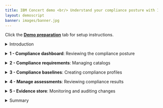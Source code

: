 ```yaml
---
title: IBM Concert demo <br/> Understand your compliance posture with IBM Concert <br/> <small> <i> Live demo for Tech Sales </i> </small>
layout: demoscript
banner: images/banner.jpg
---
```


<span id="top"></span>

Click the [**Demo preparation**](demo-preparation) tab for setup instructions.

<details markdown="1">

<summary>Introduction</summary>

Today we’ll explore how IBM Concert assists a compliance manager with accelerating application compliance tracking and ensuring adherence to standards as applications evolve. We’ll see how Concert seamlessly integrates compliance monitoring into the application lifecycle.

By continuously assessing applications for compliance, Concert provides prioritized recommendations to bring them into conformance with standards. Additionally, Concert automates the compilation of evidence, simplifying the process of demonstrating compliance to auditors.

Let’s get started.

<br/>

</details>

<p/>

<details markdown="1">

<summary><strong>1 - Compliance dashboard</strong>: Reviewing the compliance posture</summary>

<br/>

| **1.1** | **Placeholder** |
| :--- | :--- |
| **Narration** | The compliance manager at Focus Financial manages applications hosted across various environments. As the application portfolio has evolved, its complexity has grown. Applications now span multiple servers and cloud providers, which increases the resources needed to track and manage compliance and heightens the risk of non-compliance. Concert helps the compliance manager maintain compliance more effectively. |
| **Action** &nbsp; 1.1.1 | Show the **Home** page, which you opened during demo preparation. Select the **Compliance** dimension. <br/> <img src="images/1-1-1.png" width="800" /> |
| **Narration** | The compliance manager is responsible for maintaining compliance by ensuring all applications adhere to regulatory requirements. By integrating compliance management into the application lifecycle, Concert streamlines compliance assessments across all applications and accelerates issue tracking. When compliance deviations are detected, Concert prioritizes issues and assists the operations team in addressing them efficiently. <br/><br/> Upon logging into Concert, the compliance manager sees a comprehensive overview of the organization’s compliance posture. Concert provides a unified view of compliance assessments and their associated application environments. |
| **Action** &nbsp; 1.1.2 | Click **Arena view**. <br/> <img src="images/1-1-2.png" width="800" /> |
| **Action** &nbsp; 1.1.3 | Click the **Latest compliance assessments** switch. <br/> <img src="images/1-1-3.png" width="800" /> |
| **Narration** | The compliance manager sees a summary of the compliance assessments across all the application environments. The lighter green circles represent the environments with the lowest compliance scores, while the darker green circles represent those with higher compliance scores. |

**[Go to top](#top)**

<br/><br/>

</details>

<p/>

<details markdown="1">

<summary><strong>2 - Compliance requirements</strong>: Managing catalogs</summary>

<br/>

| **2.1** | **Placeholder** |
| :--- | :--- |
| **Narration** | Focus Corp adopted NIST SP 800-53 (National Institute of Standards and Technology Special Publication) as a guiding framework for their security compliance practices.  (Although all U.S. federal government agencies and contractors are required to comply with the NIST 800-53 framework to protect critical data, any private organization can adopt its use.) <br/><br/>NIST SP 800-53 provides a “compliance catalog” of security and privacy “controls” related to information systems. Controls are the specific measures that ensure applications and their environments adhere to compliance policies.  (For example, the ‘least privilege’ control dictates that processes are in place to ensure that access to systems remain at privilege levels no higher than necessary to accomplish business functions.) |
| **Action** &nbsp; 2.1.1 | Click **Dimensions** (1) and select **Compliance** (2). <br/> <img src="images/2-1-1.png" width="800" /> |
| **Action** &nbsp; 2.1.2 | Click the **Catalogs** tab. <br/> <img src="images/2-1-2.png" width="800" /> |
| **Narration** | Concert manages compliance catalogs within the Compliance dimension. The NIST SP 800-53 catalogs are preloaded into Concert.  NIST and other compliance standard organizations use the OSCAL (Open Security Controls Assessment Language) format. Examples of other standards that are available in OSCAL format include FedRAMP (Federal Risk and Authorization Management Program), CIS (Center for Internet Security) and PCI-DSS (Payment Card Industry Data Security Standard). <br/><br/> The compliance manager reviews and manages Concert’s list of catalogs. The NIST security control baselines—low, moderate, and high—represent different levels of security requirements based on the potential impact of a security breach. These baselines are defined in the NIST standard and are used to categorize the security controls necessary to appropriately protect information and information systems. It is the responsibility of the compliance manager to select the control baseline that corresponds to the sensitivity and importance of their information systems. (For example, the high baseline is designed for information systems where a breach would have a severe or catastrophic impact, while the low baseline is designed for information systems where a breach would have limited adverse impacts.) <br/><br/> The compliance manager can add any compliance catalog to Concert that adheres to the OSCAL format. |
| **Action** &nbsp; 2.1.3 | Click **Upload catalog**. <br/> <img src="images/2-1-3.png" width="800" /> <br/><br/> The following **Upload catalog** screen will appear: <br/> <img src="images/2-1-4.png" width="400" /> |
| **Narration** | Since the NIST SP 800-53 catalogs come preloaded into Concert, the compliance manager does not need to import any additional catalogs at this time. |
| **Action** &nbsp; 2.1.4 | Click **Cancel**. <br/> <img src="images/2-1-5.png" width="400" /> |
| **Action** &nbsp; 2.1.5 | Click the first catalog. <br/> <img src="images/2-1-6.png" width="800" /> <br/><br/> The following screen will appear: <br/> <img src="images/2-1-7.png" width="800" /> |
| **Narration** | For each catalog, the compliance manager views the compliance controls. |
| **Action** &nbsp; 2.1.6 | Click to open the first control. <br/> <img src="images/2-1-8.png" width="800" /> |
| **Narration** | Concert provides the detail of each control, including the description of what is needed to meet the requirements. The compliance manager might need further details to understand the requirements within the target environment. |
| **Action** &nbsp; 2.1.7 | Click the **AI** icon. <br/> <img src="images/2-1-9.png" width="800" /> |
| **Action** &nbsp; 2.1.8 | Type '**How does ac-1 impact my kubernetes cluster?**' into the chatbot. <br/> <img src="images/2-1-10.png" width="400" /> |
| **Narration** | Concert’s interactive chatbot uses gen AI to dig deeper into the compliance control and engage in conversations. The compliance manager uses natural language to interact with Concert to  probe this compliance control and understand its implementation in the context of the target environment. The chatbot uses IBM’s Granite language model and comes pre-trained to have interactive conversations about compliance. <br/><br/> Concert provides prescriptive guidance on this control, in this case touching on concepts such as configuring tighter role-based access controls and restricting interservice interactions via fine-grained network policies. |
| **Action** &nbsp; 2.1.9 | Click **X** to close the chatbot window. <br/> <img src="images/2-1-11.png" width="800" /> |
| **Action** &nbsp; 2.1.10 | Click **X** to close the catalog. <br/> <img src="images/2-1-12.png" width="800" /> |

**[Go to top](#top)**

<br/><br/>

</details>

<p/>

<details markdown="1">

<summary><strong>3 - Compliance baselines</strong>: Creating compliance profiles</summary>

<br/>

| **3.1** | **Placeholder** |
| :--- | :--- |
| **Narration** | A compliance profile refers to a set of security controls tailored to meet the specific security requirements of an organization based on their environments and the potential impact level of a security breach. Control baselines from the catalogs are further categorized into profiles based on the potential impact level. Profiles enable Focus Corp to meet their specific compliance requirements, ensuring the protection of their data and systems against potential threats and vulnerabilities. |
| **Action** &nbsp; 3.1.1 | Select the **Profiles** tab. <br/> <img src="images/3-1-1.png" width="800" /> |
| **Narration** | When a profile is selected, the compliance manager views its controls. |
| **Action** &nbsp; 3.1.2 | Click **Compliance profile**. <br/> <img src="images/3-1-2.png" width="800" /> <br/><br/> The following **Compliance profile** screen will appear: <br/> <img src="images/3-1-3.png" width="800" /> |
| **Action** &nbsp; 3.1.3 | Click **X** to close the **Compliance profile** screen. <br/> <img src="images/3-1-4.png" width="800" /> |
| **Narration** |  |
| **Action** &nbsp; 3.1.4 | Click **Create profile**. <br/> <img src="images/3-1-5.png" width="800" /> <br/><br/> The following **Create profile** screen will appear: <br/> <img src="images/3-1-6.png" width="800" /> |
| **Action** &nbsp; 3.1.5 | In the **Name** field, enter '**Global Profile**' (1). Select any catalog for the **Select Catalog** field (2). Select some controls in the **Select controls** field (3). <br/> <img src="images/3-1-7.png" width="800" /> |
| **Narration** | The compliance manager creates the profile by selecting the required controls from a catalog. |
| **Action** &nbsp; 3.1.6 | Click **Cancel**. <br/> <img src="images/3-1-8.png" width="800" /> |

**[Go to top](#top)**

<br/><br/>

</details>

<p/>

<details markdown="1">

<summary><strong>4 - Manage assessments</strong>: Reviewing compliance results</summary>

<br/>

| **4.1** | **Placeholder** |
| :--- | :--- |
| **Narration** | Compliance scans are used to assess and ensure that an organization's information systems adhere to the security controls defined in the compliance profiles. Focus Corp uses an automated compliance scanning tool that supports NIST 800-53 standards. Some popular tools include OpenSCAP, Tenable.io (or Nessus), Qualys, Rapid7 InsightVM and AWS Config Rules. <br/><br/> After each compliance scan is complete, the scanning tool generates a report detailing compliance status against each NIST 800-53 control. The compliance manager uploads the assessment scans (in OSCAL format) so they can be managed and reviewed in Concert. |
| **Action** &nbsp; 4.1.1 | Select the **Assessments** tab. <br/> <img src="images/4-1-1.png" width="800" /> |
| **Action** &nbsp; 4.1.2 | Click the first assessment to open it. <br/> <img src="images/4-1-2.png" width="800" /> <br/><br/> The following **NIST scan results** screen will appear: <br/> <img src="images/4-1-3.png" width="800" /> |
| **Narration** | The assessment scan results identify which controls are compliant and which are not. After reviewing the results, the compliance manager updates the non-compliant controls by providing appropriate evidence. |
| **Action** &nbsp; 4.1.3 | For the **Access Enforcement** control, click the **menu** icon and then click **Provide evidence**. <br/> <img src="images/4-1-4.png" width="800" /> <br/><br/> The following **Provide evidence** screen will appear: <br/> <img src="images/4-1-5.png" width="500" /> |
| **Narration** | Concert uses watsonx to assist the compliance manager with documentation by evaluating the evidence statements and indicating whether they are sufficient to satisfy the requirements of the compliance control. |
| **Action** &nbsp; 4.1.4 | In the **Evidence** field, type '**Create and enforce fine-grained network policies across the shared Kubernetes cluster**' (1). Click **Evaluate with watsonx** (2). <br/> <img src="images/4-1-6.png" width="500" /> <br/><br/> The following screen will appear: <br/> <img src="images/4-1-7.png" width="800" /> |
| **Narration** | Concert uses its deep understanding of the NIST control to verify that this evidence would satisfy the compliance requirements. |

**[Go to top](#top)**

<br/><br/>

</details>

<p/>

<details markdown="1">

<summary><strong>5 - Evidence store</strong>: Monitoring and auditing changes</summary>

<br/>

| **5.1** | **Audit changes** |
| :--- | :--- |
| **Action** &nbsp; 5.1.1 | Click **Inventory** (1) and select **Evidence store** (2). <br/> <img src="images/5-1-1.png" width="800" /> <br/><br/> The following **Evidence store** screen will appear: <br/> <img src="images/5-1-2.png" width="800" /> |
| **Narration** | As activities occur and data is updated, Concert continuously maintains the information in the ‘Evidence store.’ The 'Evidence store' acts as a comprehensive change log, tracking CVE resolution progress, compliance status, delivered applications and all the other crucial details. <br/><br/> During software audits, compiling and presenting all necessary data to demonstrate compliance can be very time-consuming. However, with Concert, all relevant information is automatically collected and stored in the 'Evidence store,' making the audit process much more efficient. <br/><br/> For example, we can easily see what compliance assessments we’ve completed and what changed over time. |
| **Action** &nbsp; 5.1.2 | Click **Compliance assessment** under the chart. <br/> <img src="images/5-1-3.png" width="800" /> <br/><br/> The following screen will appear: <br/> <img src="images/5-1-4.png" width="800" /> |
| **Action** &nbsp; 5.1.3 | <inline-notification text="There is currently only one compliance assessment loaded into the demo environment. For now, you will need to skip these final actions."></inline-notification> Select the last two assessments (1) and then select **Compare** (2). <br/> <img src="images/5-1-5.png" width="800" /> <br/><br/> The following screen will appear: <br/> <img src="images/5-1-6.png" width="800" /> |
| **Narration** | Concert compares the two selected compliance assessments, highlighting the differences. It compares the total number of controls that passed in each assessment and the results for each specific control. |

**[Go to top](#top)**

<br/><br/>

</details>

<p/>

<details markdown="1">

<summary>Summary</summary>

We’ve shown how Concert seamlessly integrates compliance monitoring into the application lifecycle and ensures adherence to standards as applications evolve. Concert ensures that compliance is considered during application development, avoiding costly post-deployment re-factoring to foster a proactive compliance culture teams.

**[Go to top](#top)**

<br/><br/>

</details>